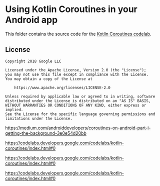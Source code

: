# Using Kotlin Coroutines in your Android app

This folder contains the source code for the [Kotlin Coroutines codelab](https://codelabs.developers.google.com/codelabs/kotlin-coroutines/index.html).

## License

    Copyright 2018 Google LLC

    Licensed under the Apache License, Version 2.0 (the "License");
    you may not use this file except in compliance with the License.
    You may obtain a copy of the License at

        https://www.apache.org/licenses/LICENSE-2.0

    Unless required by applicable law or agreed to in writing, software
    distributed under the License is distributed on an "AS IS" BASIS,
    WITHOUT WARRANTIES OR CONDITIONS OF ANY KIND, either express or implied.
    See the License for the specific language governing permissions and
    limitations under the License.


https://medium.com/androiddevelopers/coroutines-on-android-part-i-getting-the-background-3e0e54d20bb

https://codelabs.developers.google.com/codelabs/kotlin-coroutines/index.html#0

https://codelabs.developers.google.com/codelabs/kotlin-coroutines/index.html#0

https://codelabs.developers.google.com/codelabs/kotlin-coroutines/index.html#0


